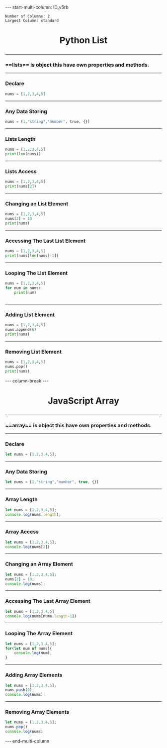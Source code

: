 



--- start-multi-column: ID_v5rb
```column-settings
Number of Columns: 2
Largest Column: standard
```

# <p align="center">Python List</p>

---
### ==lists== is object this have own properties and methods.
---
### Declare
```python
nums = [1,2,3,4,5]
```

---
### Any Data Storing
```python
nums = [1,"string","number", true, {}]
```

---
### Lists Length
```python
nums = [1,2,3,4,5]
print(len(nums))
```

---
### Lists Access
```python
nums = [1,2,3,4,5]
print(nums[2])
```

---
### Changing an List Element
```python
nums = [1,2,3,4,5]
nums[2] = 10
print(nums)
```

---
### Accessing The Last List Element
```python
nums = [1,2,3,4,5]
print(nums[len(nums)-1])
```

---
### Looping The List Element
```python
nums = [1,2,3,4,5]
for num in nums:
	print(num)
	
```

---
### Adding List Element
```python
nums = [1,2,3,4,5]
nums.append(6)
print(nums)
```

---
### Removing List Element
```python
nums = [1,2,3,4,5]
nums.pop()
print(nums)
```


--- column-break ---

# <p align="center">JavaScript Array</p>

---
### ==array== is object this have own properties and methods.

---
### Declare
```javascript
let nums = [1,2,3,4,5];
```

---
### Any Data Storing
```javascript
let nums = [1,"string","number", true, {}]
```

---
### Array Length
```javascript
let nums = [1,2,3,4,5];
console.log(nums.length);
```

---
### Array Access
```javascript
let nums = [1,2,3,4,5];
console.log(nums[2])
```

---
### Changing an Array Element
```javascript
let nums = [1,2,3,4,5];
nums[2] = 10;
console.log(nums);
```

---
### Accessing The Last Array Element
```javascript
let nums = [1,2,3,4,5]
console.log(nums[nums.length-1])
```

---
### Looping The Array Element
```javascript
let nums = [1,2,3,4,5];
for(let num of nums){
	console.log(num);
}
```

---
### Adding Array Elements
```javascript
let nums = [1,2,3,4,5];
nums.push(6);
console.log(nums);
```

---
### Removing Array Elements
```javascript
let nums = [1,2,3,4,5];
nums.pop()
console.log(nums)
```



--- end-multi-column


